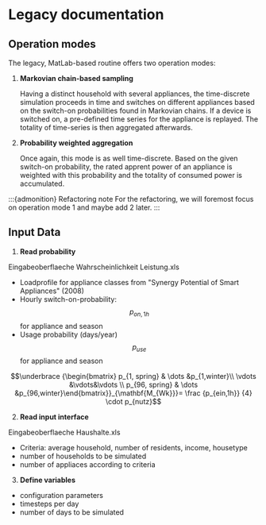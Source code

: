 # Legacy documentation

## Operation modes
The legacy, MatLab-based routine offers two operation modes:
1. **Markovian chain-based sampling**

    Having a distinct household with several appliances, the time-discrete simulation proceeds in time and switches on different appliances based on the switch-on probabilities found in Markovian chains.
    If a device is switched on, a pre-defined time series for the appliance is replayed.
    The totality of time-series is then aggregated afterwards.

2. **Probability weighted aggregation**

    Once again, this mode is as well time-discrete.
    Based on the given switch-on probability, the rated apprent power of an appliance is weighted with this probability and the totality of consumed power is accumulated.

:::{admonition} Refactoring note
For the refactoring, we will foremost focus on operation mode 1 and maybe add 2 later.
:::

## Input Data
1. **Read probability**

Eingabeoberflaeche Wahrscheinlichkeit Leistung.xls
- Loadprofile for appliance classes from "Synergy Potential of Smart Appliances" (2008)
- Hourly switch-on-probability: $$p_{on,1h}$$ for appliance and season
- Usage probability (days/year) $$p_{use}$$ for appliance and season

$$\underbrace {\begin{bmatrix} p_{1, spring} & \dots &p_{1,winter}\\ \vdots &\vdots&\vdots \\ p_{96, spring} & \dots &p_{96,winter}\end{bmatrix}}_{\mathbf{M_{Wk}}}= \frac {p_{ein,1h}} {4} \cdot p_{nutz}$$

2. **Read input interface**

Eingabeoberflaeche Haushalte.xls
- Criteria: average household, number of residents, income, housetype
- number of households to be simulated
- number of appliaces according to criteria


3. **Define variables**

- configuration parameters
- timesteps per day
- number of days to be simulated